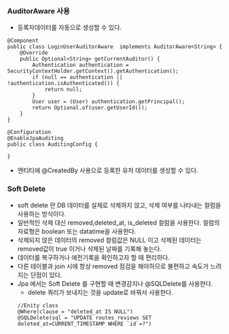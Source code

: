### AuditorAware 사용
- 등록자데이터를 자동으로 생성할 수 있다.
```
@Component
public class LoginUserAuditorAware  implements AuditorAware<String> {
    @Override
    public Optional<String> getCurrentAuditor() {
        Authentication authentication = SecurityContextHolder.getContext().getAuthentication();
        if (null == authentication || !authentication.isAuthenticated()) {
            return null;
        }
        User user = (User) authentication.getPrincipal();
        return Optional.of(user.getUserId());
    }
}
```
```
@Configuration
@EnableJpaAuditing
public class AuditingConfig {

}
```
- 엔티티에 @CreatedBy 사용으로 등록한 유저 데이터를 생성할 수 있다.

### Soft Delete
- soft delete 란 DB 데이터를 실제로 삭제하지 않고, 삭제 여부를 나타내는 컬럼을 사용하는 방식이다.
- 일반적인 삭제 대신 removed,deleted_at, is_deleted 컬럼을 사용한다. 컬럼의 자료형은 boolean 또는 datatime을 사용한다.
- 삭제되지 않은 데이터의 removed 컬럼값은 NULL 이고 삭제된 데이터는 removed값이 true 이거나 삭제된 날짜를 기록해 놓는다.
- 데이터를 복구하거나 에전기록을 확인하고자 할 때 편리하다.
- 다른 테이블과 join 시에 항상 removed 점검을 해야하므로 불편하고 속도가 느려지는 단점이 있다.
- Jpa 에서는 Soft Delete 를 구현할 때 변경감지나 @SQLDelete를 사용한다.
    - delete 쿼리가 보내지는 것을 update로 바꿔서 사용한다.
    ```
    //Enity class
    @Where(clause = "deleted_at IS NULL")
    @SQLDelete(sql = "UPDATE routes_reviews SET deleted_at=CURRENT_TIMESTAMP WHERE `id`=?")
    ```